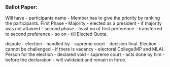 ### Ballot Paper:

Will have - participants name - Member has to give the priority by ranking the participants. First Phase - Majority - elected as a president - if majority was not attained - second phase - least no of first preference - transferred to second preference - so on - till Elected Quota.

dispute - election - handled by - supreme court - decision final. Election - cannot be challenged - if there is vacancy - electoral College(MP and MLA). Person for the election - declared void - supreme court - acts done by him - before the declaration - will validated and remain in force.